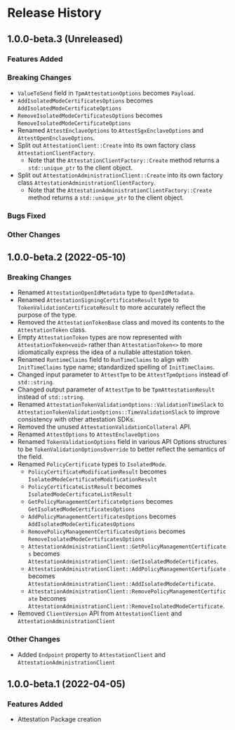 # Release History

## 1.0.0-beta.3 (Unreleased)

### Features Added

### Breaking Changes
- `ValueToSend` field in `TpmAttestationOptions` becomes `Payload`.
- `AddIsolatedModeCertificatesOptions` becomes `AddIsolatedModeCertificateOptions`
- `RemoveIsolatedModeCertificatesOptions` becomes `RemoveIsolatedModeCertificateOptions`
- Renamed `AttestEnclaveOptions` to `AttestSgxEnclaveOptions` and `AttestOpenEnclaveOptions`.
- Split out `AttestationClient::Create` into its own factory class `AttestationClientFactory`.
    - Note that the `AttestationClientFactory::Create` method returns a `std::unique_ptr` to the client object.
- Split out `AttestationAdministrationClient::Create` into its own factory class `AttestationAdministrationClientFactory`.
    - Note that the `AttestationAdministrationClientFactory::Create` method returns a `std::unique_ptr` to the client object.

### Bugs Fixed

### Other Changes

## 1.0.0-beta.2 (2022-05-10)

### Breaking Changes

- Renamed `AttestationOpenIdMetadata` type to `OpenIdMetadata`.
- Renamed `AttestationSigningCertificateResult` type to `TokenValidationCertificateResult` to more accurately reflect the
  purpose of the type.
- Removed the `AttestationTokenBase` class and moved its contents to the `AttestationToken` class.
- Empty `AttestationToken` types are now represented with `AttestationToken<void>` rather than `AttestationToken<>` to more idiomatically express the idea of a nullable attestation token.
- Renamed `RuntimeClaims` field to `RunTimeClaims` to align with `InitTimeClaims` type name; standardized spelling of
  `InitTimeClaims`.
- Changed input parameter to `AttestTpm` to be `AttestTpmOptions` instead of `std::string`.
- Changed output parameter of `AttestTpm` to be `TpmAttestationResult` instead of `std::string`.
- Renamed `AttestationTokenValidationOptions::ValidationTimeSlack` to `AttestationTokenValidationOptions::TimeValidationSlack`
  to improve consistency with other attestation SDKs.
- Removed the unused `AttestationValidationCollateral` API.
- Renamed `AttestOptions` to `AttestEnclaveOptions`
- Renamed `TokenValidationOptions` field in various API Options structures to be `TokenValidationOptionsOverride` to better
  reflect the semantics of the field.
- Renamed `PolicyCertificate` types to `IsolatedMode`.
  - `PolicyCertificateModificationResult` becomes `IsolatedModeCertificateModificationResult`
  - `PolicyCertificateListResult` becomes `IsolatedModeCertificateListResult`
  - `GetPolicyManagementCertificateOptions` becomes `GetIsolatedModeCertificatesOptions`
  - `AddPolicyManagementCertificatesOptions` becomes `AddIsolatedModeCertificatesOptions`
  - `RemovePolicyManagementCertificatesOptions` becomes `RemoveIsolatedModeCertificatesOptions`
  - `AttestationAdministrationClient::GetPolicyManagementCertificates` becomes `AttestationAdministrationClient::GetIsolatedModeCertificates`.
  - `AttestationAdministrationClient::AddPolicyManagementCertificate` becomes `AttestationAdministrationClient::AddIsolatedModeCertificate`.
  - `AttestationAdministrationClient::RemovePolicyManagementCertificate` becomes `AttestationAdministrationClient::RemoveIsolatedModeCertificate`.
- Removed `ClientVersion` API from `AttestationClient` and `AttestationAdministrationClient`

### Other Changes

- Added `Endpoint` property to `AttestationClient` and `AttestationAdministrationClient`

## 1.0.0-beta.1 (2022-04-05)

### Features Added

- Attestation Package creation
